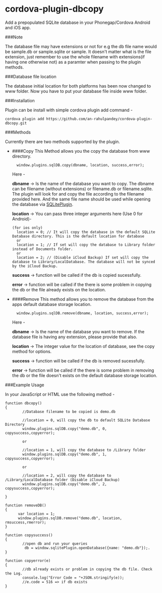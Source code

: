 cordova-plugin-dbcopy
=====================

Add a prepopulated SQLite database in your Phonegap/Cordova Android and iOS app.

###Note

The database file may have extensions or not for e.g the db file name would be sample.db or sample.sqlite or sample. It doesn't matter what is the file extension, just remember to use the whole filename with extensions(if having one otherwise not) as a paramter when passing to the plugin methods.

###Database file location

The database initial location for both platforms has been now changed to www folder. Now you have to put your database file inside www folder.

###Installation

Plugin can be install with simple cordova plugin add command -

    cordova plugin add https://github.com/an-rahulpandey/cordova-plugin-dbcopy.git


###Methods

Currently there are two methods supported by the plugin.

* ####Copy
This Method allows you the copy the database from www directory.

  ````
    window.plugins.sqlDB.copy(dbname, location, success,error);
  ````
  Here -

    **dbname** -> Is the name of the database you want to copy. The dbname can be filename (without extensions) or filename.db or filename.sqlite. The plugin will look for and copy the file according to the filename provided here. And the same file name should be used while opening the database via [SQLitePlugin](https://github.com/litehelpers/Cordova-sqlite-storage).

    **location** -> You can pass three integer arguments here (Use 0 for Android)-

    ````
    (for ios only)
      location = 0; // It will copy the database in the default SQLite Database directory. This is the default location for database
      or
      location = 1; // If set will copy the database to Library folder instead of Documents folder.
      or
      location = 2; // (Disable iCloud Backup) If set will copy the database to Library/LocalDatabase. The database will not be synced by the iCloud Backup.
    ````

    **success** -> function will be called if the db is copied sucessfully.

    **error** -> function will be called if the there is some problem in copying the db or the file already exists on the location.

* ####Remove
This method allows you to remove the database from the apps default database storage location.

  ````
    window.plugins.sqlDB.remove(dbname, location, success,error);
  ````
  Here -

    **dbname** -> Is the name of the database you want to remove. If the database file is having any extension, please provide that also.

    **location** -> The integer value for the location of database, see the copy method for options.

    **success** -> function will be called if the db is removed sucessfully.

    **error** -> function will be called if the there is some problem in removing the db or the file doesn't exists on the default database storage location.

###Example Usage

In your JavaScript or HTML use the following method -

```
function dbcopy()
{
        //Database filename to be copied is demo.db

        //location = 0, will copy the db to default SQLite Database Directory
        window.plugins.sqlDB.copy("demo.db", 0, copysuccess,copyerror);

        or

        //location = 1, will copy the database to /Library folder
        window.plugins.sqlDB.copy("demo.db", 1, copysuccess,copyerror);

        or

        //location = 2, will copy the database to /Library/LocalDatabase folder (Disable iCloud Backup)
        window.plugins.sqlDB.copy("demo.db", 2, copysuccess,copyerror);

}

function removeDB()
{
      var location = 1;
      window.plugins.sqlDB.remove("demo.db", location, rmsuccess,rmerror);  
}

function copysuccess()
{
        //open db and run your queries
         db = window.sqlitePlugin.openDatabase({name: "demo.db"});.
}

function copyerror(e)
{
        //db already exists or problem in copying the db file. Check the Log.
        console.log("Error Code = "+JSON.stringify(e));
        //e.code = 516 => if db exists
}

```
